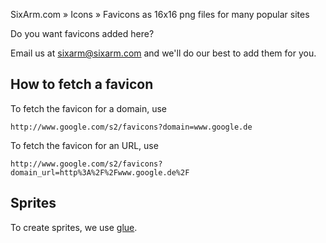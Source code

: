 SixArm.com » Icons » Favicons as 16x16 png files for many popular sites

Do you want favicons added here?

Email us at sixarm@sixarm.com and we'll do our best to add them for you.

## How to fetch a favicon

To fetch the favicon for a domain, use

    http://www.google.com/s2/favicons?domain=www.google.de


To fetch the favicon for an URL, use

    http://www.google.com/s2/favicons?domain_url=http%3A%2F%2Fwww.google.de%2F


## Sprites

To create sprites, we use [glue](https://github.com/jorgebastida/glue).

